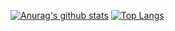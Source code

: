 [![Anurag's github stats](https://github-readme-stats.vercel.app/api?username=Romaindu35&theme=merko)](https://github.com/anuraghazra/github-readme-stats)
[![Top Langs](https://github-readme-stats.vercel.app/api/top-langs/?username=Romaindu35&layout=compact)](https://github.com/anuraghazra/github-readme-stats)
